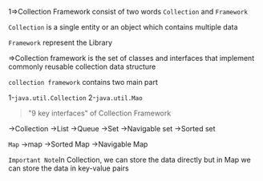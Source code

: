 1=>Collection Framework consist of two words `Collection` and  `Framework` 

`Collection` is a single entity or an object which contains multiple data 

`Framework` represent the Library 

=>Collection framework is the set of classes and interfaces that implement commonly reusable collection data structure

`collection framework` contains two main part 

1-`java.util.Collection`
2-`java.util.Mao`

>"9 key interfaces" of Collection Framework

->Collection 
->List
->Queue 
->Set 
->Navigable set 
->Sorted set 


`Map`
->map 
->Sorted Map 
->Navigable Map 

`Important Note`In Collection, we can store the data directly but in Map we can store the data in key-value pairs